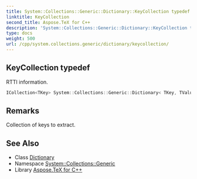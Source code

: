 ```yaml
---
title: System::Collections::Generic::Dictionary::KeyCollection typedef
linktitle: KeyCollection
second_title: Aspose.TeX for C++
description: 'System::Collections::Generic::Dictionary::KeyCollection typedef. RTTI information in C++.'
type: docs
weight: 500
url: /cpp/system.collections.generic/dictionary/keycollection/
---
```

## KeyCollection typedef


RTTI information.

```cpp
ICollection<TKey> System::Collections::Generic::Dictionary< TKey, TValue >::KeyCollection
```

## Remarks


Collection of keys to extract. 
## See Also

* Class [Dictionary](../)
* Namespace [System::Collections::Generic](../../)
* Library [Aspose.TeX for C++](../../../)
